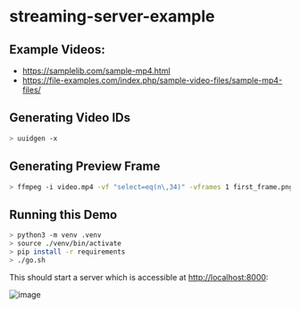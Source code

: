# streaming-server-example

## Example Videos:

- https://samplelib.com/sample-mp4.html
- https://file-examples.com/index.php/sample-video-files/sample-mp4-files/

## Generating Video IDs

```bash
> uuidgen -x
```

## Generating Preview Frame

```bash
> ffmpeg -i video.mp4 -vf "select=eq(n\,34)" -vframes 1 first_frame.png
```

## Running this Demo

```bash
> python3 -m venv .venv
> source ./venv/bin/activate
> pip install -r requirements
> ./go.sh
```

This should start a server which is accessible at [http://localhost:8000](http://localhost:8000):


![image](https://github.com/hunterprice04/streaming-server-example/assets/55900647/2de1f898-fa76-4ad9-8422-241cab52e492)
